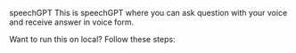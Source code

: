 speechGPT
This is speechGPT where you can ask question with your voice and receive answer in voice form.

Want to run this on local?
Follow these steps: 
